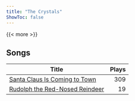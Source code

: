 ```yaml
---
title: "The Crystals"
ShowToc: false
---
```


{{< more >}}

## Songs
Title | Plays 
----- | -----: 
[Santa Claus Is Coming to Town](/songs/santa-claus-is-coming-to-town) | 309
[Rudolph the Red-Nosed Reindeer](/songs/rudolph-the-red-nosed-reindeer) | 19

